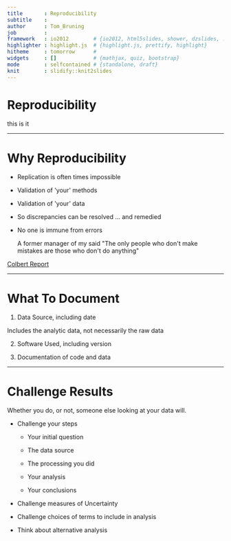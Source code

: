 ```yaml
---
title       : Reproducibility
subtitle    : 
author      : Tom_Bruning
job         : 
framework   : io2012        # {io2012, html5slides, shower, dzslides, ...}
highlighter : highlight.js  # {highlight.js, prettify, highlight}
hitheme     : tomorrow      # 
widgets     : []            # {mathjax, quiz, bootstrap}
mode        : selfcontained # {standalone, draft}
knit        : slidify::knit2slides
---
```


# Reproducibility
this is it

---

# Why Reproducibility


- Replication is often times impossible

- Validation of 'your' methods

- Validation of 'your' data

- So discrepancies can be resolved ... and remedied

- No one is immune from errors

    A former manager of my said "The only people who don't make mistakes are those who don't do anything"

 
 [Colbert Report](http://on.cc.com/1rKue88 "Colbert Report")
 
 
---
# What To Document

1. Data Source, including date

  Includes the analytic data, not necessarily the raw data

2. Software Used, including version

3. Documentation of code and data

---
# Challenge Results
Whether you do, or not, someone else looking at your data will.

- Challenge your steps

  - Your initial question

  - The data source

  - The processing you did

  - Your analysis

  - Your conclusions
  
- Challenge measures of Uncertainty

- Challenge choices of terms to include in analysis

- Think about alternative analysis
